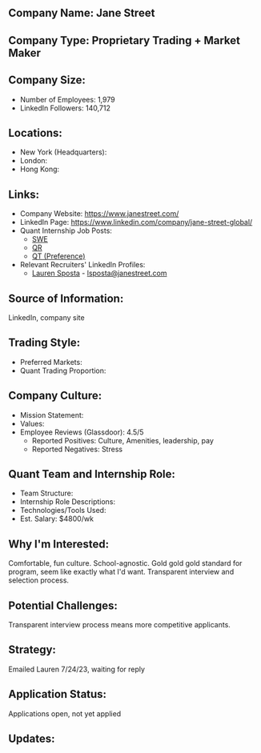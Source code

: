 ## Company Name: Jane Street

## Company Type: Proprietary Trading + Market Maker

## Company Size:
- Number of Employees: 1,979
- LinkedIn Followers: 140,712

## Locations:
- New York (Headquarters): 
- London: 
- Hong Kong: 

## Links:
- Company Website: https://www.janestreet.com/
- LinkedIn Page: https://www.linkedin.com/company/jane-street-global/
- Quant Internship Job Posts: 
  - [SWE](https://www.janestreet.com/join-jane-street/position/6834728002/)
  - [QR](https://www.janestreet.com/join-jane-street/position/6838982002/)
  - [QT (Preference)](https://www.janestreet.com/join-jane-street/position/6850721002/)
- Relevant Recruiters' LinkedIn Profiles: 
  - [Lauren Sposta](https://www.linkedin.com/in/lauren-sposta-937a8855/) - lsposta@janestreet.com

## Source of Information:
LinkedIn, company site

## Trading Style:
- Preferred Markets: 
- Quant Trading Proportion: 

## Company Culture:
- Mission Statement: 
- Values: 
- Employee Reviews (Glassdoor): 4.5/5
  - Reported Positives: Culture, Amenities, leadership, pay
  - Reported Negatives: Stress

## Quant Team and Internship Role:
- Team Structure: 
- Internship Role Descriptions: 
- Technologies/Tools Used: 
- Est. Salary: $4800/wk

## Why I'm Interested:
Comfortable, fun culture. School-agnostic. Gold gold gold standard for program, seem like exactly what I'd want. Transparent interview and selection process.

## Potential Challenges: 
Transparent interview process means more competitive applicants.

## Strategy:
Emailed Lauren 7/24/23, waiting for reply

## Application Status:
Applications open, not yet applied

## Updates:
